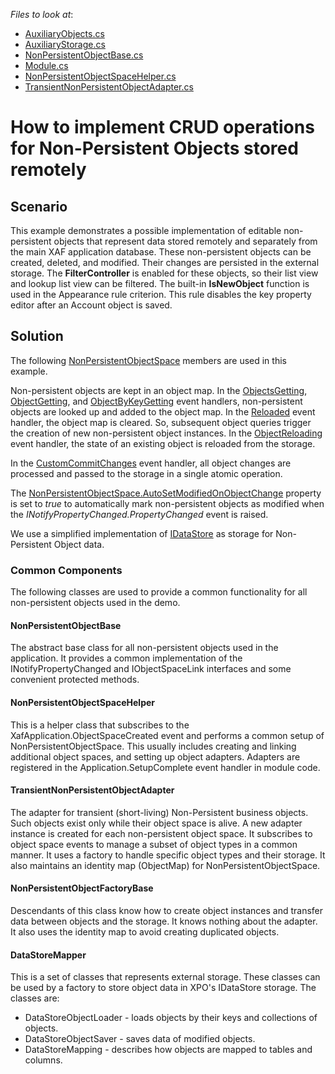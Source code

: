*Files to look at*:

* [AuxiliaryObjects.cs](./CS/NonPersistentObjectsDemo.Module/BusinessObjects/AuxiliaryObjects.cs)
* [AuxiliaryStorage.cs](./CS/NonPersistentObjectsDemo.Module/BusinessObjects/AuxiliaryStorage.cs)
* [NonPersistentObjectBase.cs](./CS/NonPersistentObjectsDemo.Module/BusinessObjects/NonPersistentObjectBase.cs)
* [Module.cs](./CS/NonPersistentObjectsDemo.Module/Module.cs)
* [NonPersistentObjectSpaceHelper.cs](./CS/NonPersistentObjectsDemo.Module/NonPersistentObjectSpaceHelper.cs)
* [TransientNonPersistentObjectAdapter.cs](./CS/NonPersistentObjectsDemo.Module/TransientNonPersistentObjectAdapter.cs)


# How to implement CRUD operations for Non-Persistent Objects stored remotely

## Scenario

This example demonstrates a possible implementation of editable non-persistent objects that represent data stored remotely and separately from the main XAF application database. These non-persistent objects can be created, deleted, and modified. Their changes are persisted in the external storage. The **FilterController** is enabled for these objects, so their list view and lookup list view can be filtered. The built-in **IsNewObject** function is used in the Appearance rule criterion. This rule disables the key property editor after an Account object is saved.

## Solution

The following [NonPersistentObjectSpace](https://docs.devexpress.com/eXpressAppFramework/DevExpress.ExpressApp.NonPersistentObjectSpace) members are used in this example.

Non-persistent objects are kept in an object map. In the [ObjectsGetting](https://docs.devexpress.com/eXpressAppFramework/DevExpress.ExpressApp.NonPersistentObjectSpace.ObjectsGetting?v=20.1), [ObjectGetting](https://docs.devexpress.com/eXpressAppFramework/DevExpress.ExpressApp.NonPersistentObjectSpace.ObjectGetting), and [ObjectByKeyGetting](https://docs.devexpress.com/eXpressAppFramework/DevExpress.ExpressApp.NonPersistentObjectSpace.ObjectByKeyGetting) event handlers, non-persistent objects are looked up and added to the object map. In the [Reloaded](https://docs.devexpress.com/eXpressAppFramework/DevExpress.ExpressApp.BaseObjectSpace.Reloaded) event handler, the object map is cleared. So, subsequent object queries trigger the creation of new non-persistent object instances. In the [ObjectReloading](https://docs.devexpress.com/eXpressAppFramework/DevExpress.ExpressApp.NonPersistentObjectSpace.ObjectReloading?v=20.1) event handler, the state of an existing object is reloaded from the storage. 

In the [CustomCommitChanges](https://docs.devexpress.com/eXpressAppFramework/DevExpress.ExpressApp.BaseObjectSpace.CustomCommitChanges?v=20.1) event handler, all object changes are processed and passed to the storage in a single atomic operation.

The [NonPersistentObjectSpace\.AutoSetModifiedOnObjectChange](https://docs.devexpress.com/eXpressAppFramework/DevExpress.ExpressApp.NonPersistentObjectSpace.AutoSetModifiedOnObjectChange?v=20.1) property is set to *true* to automatically mark non-persistent objects as modified when the *INotifyPropertyChanged.PropertyChanged* event is raised.

We use a simplified implementation of [IDataStore](https://docs.devexpress.com/CoreLibraries/DevExpress.Xpo.DB.IDataStore) as storage for Non-Persistent Object data.


### Common Components

The following classes are used to provide a common functionality for all non-persistent objects used in the demo.

#### NonPersistentObjectBase

The abstract base class for all non-persistent objects used in the application. It provides a common implementation of the INotifyPropertyChanged and IObjectSpaceLink interfaces and some convenient protected methods.

#### NonPersistentObjectSpaceHelper

This is a helper class that subscribes to the XafApplication.ObjectSpaceCreated event and performs a common setup of NonPersistentObjectSpace. This usually includes creating and linking additional object spaces, and setting up object adapters. Adapters are registered in the Application.SetupComplete event handler in module code.

#### TransientNonPersistentObjectAdapter

The adapter for transient (short-living) Non-Persistent business objects. Such objects exist only while their object space is alive. A new adapter instance is created for each non-persistent object space. It subscribes to object space events to manage a subset of object types in a common manner. It uses a factory to handle specific object types and their storage. It also maintains an identity map (ObjectMap) for NonPersistentObjectSpace.

#### NonPersistentObjectFactoryBase

Descendants of this class know how to create object instances and transfer data between objects and the storage. It knows nothing about the adapter. It also uses the identity map to avoid creating duplicated objects.

#### DataStoreMapper

This is a set of classes that represents external storage. These classes can be used by a factory to store object data in XPO's IDataStore storage. The classes are:
- DataStoreObjectLoader - loads objects by their keys and collections of objects.
- DataStoreObjectSaver - saves data of modified objects.
- DataStoreMapping - describes how objects are mapped to tables and columns.

